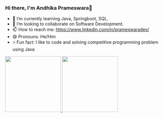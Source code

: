 ### Hi there,  I'm Andhika Prameswara👋

- 🌱 I’m currently learning Java, Springboot, SQL.
- 👯 I’m looking to collaborate on Software Development.
- 📫 How to reach me: https://www.linkedin.com/in/prameswaradev/
- 😄 Pronouns: He/Him
- ⚡ Fun fact: I like to code and solving competitive programming problem using Java

<p align="left">
<a href="https://github.com/prameswaraandhika">
  <img height="180em" src="https://github-readme-stats-eight-theta.vercel.app/api?username=prameswaraandhika&show_icons=true&theme=algolia&include_all_commits=true&count_private=true"/>
  
  <img height="180em" src="https://github-readme-stats-eight-theta.vercel.app/api/top-langs/?username=prameswaraandhika&layout=compact&langs_count=8&theme=algolia"/>
</a>
</p>
